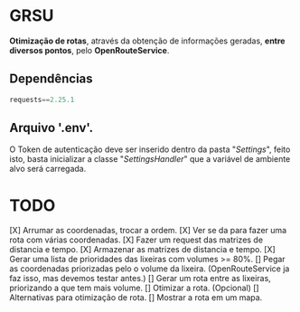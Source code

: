 # **GRSU**
**Otimização de rotas**, através da obtenção de informações geradas,
**entre diversos pontos**, pelo **OpenRouteService**.

## **Dependências**
```py
requests==2.25.1
```

## **Arquivo '.env'.**
O Token de autenticação deve ser inserido dentro da pasta "*Settings*", 
feito isto, basta inicializar a classe "*SettingsHandler*" que a variável 
de ambiente alvo será carregada.

# TODO
[X] Arrumar as coordenadas, trocar a ordem.
[X] Ver se da para fazer uma rota com várias coordenadas.
[X] Fazer um request das matrizes de distancia e tempo.
[X] Armazenar as matrizes de distancia e tempo.
[X] Gerar uma lista de prioridades das lixeiras com volumes >= 80%.
[] Pegar as coordenadas priorizadas pelo o volume da lixeira.
(OpenRouteService ja faz isso, mas devemos testar antes.)
[] Gerar um rota entre as lixeiras, priorizando a que tem mais volume.
[] Otimizar a rota.
(Opcional)
[] Alternativas para otimização de rota.
[] Mostrar a rota em um mapa.
